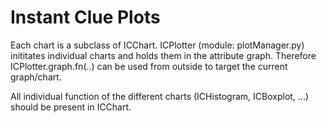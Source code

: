 # Instant Clue Plots

Each chart is a subclass of ICChart. ICPlotter (module: plotManager.py) inititates individual charts and holds them in the attribute graph. Therefore ICPlotter.graph.fn(..) can be used from outside to target the current graph/chart. 

All individual function of the different charts (ICHistogram, ICBoxplot, ...) should be present in ICChart. 